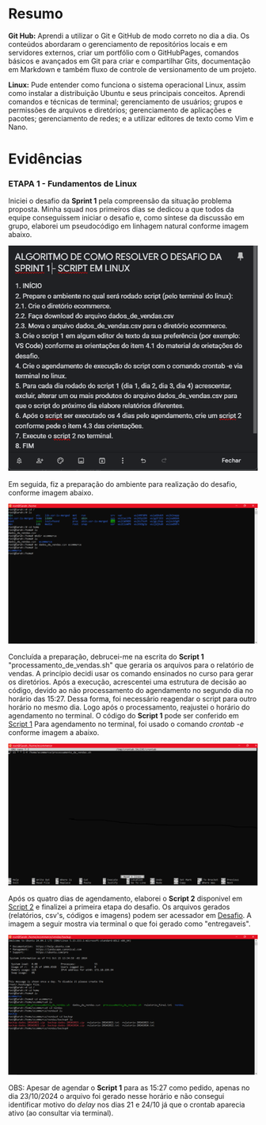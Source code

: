 # Resumo

**Git Hub:** Aprendi a utilizar o Git e GitHub de modo correto no dia a dia. Os conteúdos abordaram o gerenciamento de repositórios locais e em servidores externos, criar um portfólio com o GitHubPages, comandos básicos e avançados em Git para criar e compartilhar Gits, documentação em Markdown e também fluxo de controle de versionamento de um projeto. 

**Linux:** Pude entender como funciona o sistema operacional Linux, assim como instalar a distribuição Ubuntu e seus principais conceitos. Aprendi comandos e técnicas de terminal; gerenciamento de usuários; grupos e permissões de arquivos e diretórios; gerenciamento de aplicações e pacotes; gerenciamento de redes; e a utilizar editores de texto como Vim e Nano.   


# Evidências

### ETAPA 1 - Fundamentos de Linux 
Iniciei o desafio da **Sprint 1** pela compreensão da situação problema proposta. Minha squad nos primeiros dias se dedicou a que todos da equipe conseguissem iniciar o desafio e, como síntese da discussão em grupo, elaborei um pseudocódigo em linhagem natural conforme imagem abaixo. 

![Evidencia 1](Evidencias/pseudocodigo.png)

Em seguida, fiz a preparação do ambiente para realização do desafio, conforme imagem abaixo.

![Evidencia 2](Evidencias/preparacao.png)

Concluída a preparação, debrucei-me na escrita do **Script 1** "processamento_de_vendas.sh" que geraria os arquivos para o relatório de vendas. A princípio decidi usar os comando ensinados no curso para gerar os diretórios. Após a execução, acrescentei uma estrutura de decisão ao código, devido ao não processamento do agendamento no segundo dia no horário das 15:27. Dessa forma, foi necessário reagendar o script para outro horário no mesmo dia. Logo após o processamento, reajustei o horário do agendamento no terminal. 
O código do **Script 1** pode ser conferido em [Script 1](Desafio/etapa-1)
Para agendamento no terminal, foi usado o comando *crontab -e* conforme imagem a abaixo.

![Evidencia 3](Evidencias/crontabe.png)

Após os quatro dias de agendamento, elaborei o **Script 2** disponivel em [Script 2](Desafio/etapa-1) e finalizei a primeira etapa do desafio. Os arquivos gerados (relatórios, csv's, códigos e imagens) podem ser acessador em [Desafio](Desafio/etapa-1). A imagem a seguir mostra via terminal o que foi gerado como "entregaveis".

![Evidencia 4](Evidencias/resultados_desafio.png)

OBS: Apesar de agendar o **Script 1** para as 15:27 como pedido, apenas no dia 23/10/2024 o arquivo foi gerado nesse horário e não consegui identificar motivo do *delay* nos dias 21 e 24/10 já que o crontab aparecia ativo (ao consultar via terminal). 